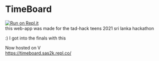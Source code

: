# TimeBoard
[![Run on Repl.it](https://repl.it/badge/github/Sas2k/TimeBoard)](https://repl.it/github/Sas2k/TimeBoard) <br>
this web-app was made for the tad-hack teens 2021 sri lanka hackathon

:) I got into the finals with this<br>

Now hosted on V<br>
<a>https://timeboard.sas2k.repl.co/</a>
